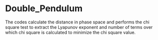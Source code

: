 # Double_Pendulum
The codes calculate the distance in phase space and performs the chi square test to extract the Lyapunov exponent and number of terms over which chi square is calculated to minimize the chi square value.
